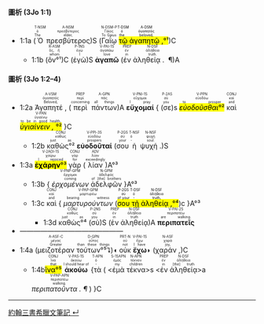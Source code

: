 #### 圖析 (3Jo 1:1)

- <rt>1:1a</rt> (<RUBY><ruby><ruby>Ὁ<rt>The</rt></ruby><rt>ὁ</rt></ruby><rt>T-NSM</rt></RUBY> <RUBY><ruby><ruby>πρεσβύτερος<rt>elder,</rt></ruby><rt>πρεσβύτερος</rt></ruby><rt>A-NSM</rt></RUBY>)S (<RUBY><ruby><ruby>Γαΐῳ<rt>To Gaius</rt></ruby><rt>Γάϊος</rt></ruby><rt>N-DSM-P</rt></RUBY> <mark><RUBY><ruby><ruby>τῷ<rt>the</rt></ruby><rt>ὁ</rt></ruby><rt>T-DSM</rt></RUBY> <RUBY><ruby><ruby>ἀγαπητῷ , <rt>beloved,</rt></ruby><rt>ἀγαπητός</rt></ruby><rt>A-DSM</rt></RUBY>°¹</mark>)C 
	- <rt>1:1b</rt> (<RUBY><ruby><ruby>ὃν°¹<rt>whom</rt></ruby><rt>ὅς, ἥ</rt></ruby><rt>R-ASM</rt></RUBY>)C (<RUBY><ruby><ruby>ἐγὼ<rt>I</rt></ruby><rt>ἐγώ</rt></ruby><rt>P-1NS</rt></RUBY>)S <RUBY><ruby><ruby><strong>ἀγαπῶ</strong><rt>love</rt></ruby><rt>ἀγαπάω</rt></ruby><rt>V-PAI-1S</rt></RUBY> (<RUBY><ruby><ruby>ἐν<rt>in</rt></ruby><rt>ἐν</rt></ruby><rt>PREP</rt></RUBY> <RUBY><ruby><ruby>ἀληθείᾳ .  ¶ <rt>truth.</rt></ruby><rt>ἀλήθεια</rt></ruby><rt>N-DSF</rt></RUBY>)A




#### 圖析 (3Jo 1:2–4)



- <rt>1:2a</rt> <RUBY><ruby><ruby>Ἀγαπητέ , <rt>Beloved,</rt></ruby><rt>ἀγαπητός</rt></ruby><rt>A-VSM</rt></RUBY> (<RUBY><ruby><ruby>περὶ<rt>concerning</rt></ruby><rt>περί</rt></ruby><rt>PREP</rt></RUBY> <RUBY><ruby><ruby>πάντων<rt>all things</rt></ruby><rt>πᾶς</rt></ruby><rt>A-GPN</rt></RUBY>)A <RUBY><ruby><ruby><strong>εὔχομαί</strong><rt>I pray</rt></ruby><rt>εὔχομαι</rt></ruby><rt>V-PNI-1S</rt></RUBY> { (<RUBY><ruby><ruby>σε<rt>you</rt></ruby><rt>σύ</rt></ruby><rt>P-2AS</rt></RUBY>)s <RUBY><ruby><ruby><mark><em>εὐοδοῦσθαι</em>°²</mark><rt>to prosper</rt></ruby><rt>εὐοδόω</rt></ruby><rt>V-PPN</rt></RUBY> <RUBY><ruby><ruby>καὶ<rt>and</rt></ruby><rt>καί</rt></ruby><rt>CONJ</rt></RUBY> <RUBY><ruby><ruby><mark><em>ὑγιαίνειν , </em>°²</mark><rt>to be in good health,</rt></ruby><rt>ὑγιαίνω</rt></ruby><rt>V-PAN</rt></RUBY> }C
	- <rt>1:2b</rt> <RUBY><ruby><ruby>καθὼς°²<rt>just as</rt></ruby><rt>καθώς</rt></ruby><rt>CONJ</rt></RUBY> <RUBY><ruby><ruby><strong>εὐοδοῦταί</strong><rt>prospers</rt></ruby><rt>εὐοδόω</rt></ruby><rt>V-PPI-3S</rt></RUBY> (<RUBY><ruby><ruby>σου<rt>your</rt></ruby><rt>σύ</rt></ruby><rt>P-2GS</rt></RUBY> <RUBY><ruby><ruby>ἡ<rt>-</rt></ruby><rt>ὁ</rt></ruby><rt>T-NSF</rt></RUBY> <RUBY><ruby><ruby>ψυχή . <rt>soul.</rt></ruby><rt>ψυχή</rt></ruby><rt>N-NSF</rt></RUBY>)S
- <rt>1:3a</rt> <RUBY><ruby><ruby><mark><strong>ἐχάρην</strong>°³</mark><rt>I rejoiced</rt></ruby><rt>χαίρω</rt></ruby><rt>V-2AOI-1S</rt></RUBY> <RUBY><ruby><ruby>γὰρ<rt>for</rt></ruby><rt>γάρ</rt></ruby><rt>CONJ</rt></RUBY> (<RUBY><ruby><ruby>λίαν<rt>exceedingly</rt></ruby><rt>λίαν</rt></ruby><rt>ADV</rt></RUBY>)A°³
	- <rt>1:3b</rt> { <RUBY><ruby><ruby><em>ἐρχομένων</em><rt>coming</rt></ruby><rt>ἔρχομαι</rt></ruby><rt>V-PNP-GPM</rt></RUBY> <RUBY><ruby><ruby>ἀδελφῶν<rt>of [the] brothers</rt></ruby><rt>ἀδελφός</rt></ruby><rt>N-GPM</rt></RUBY> }A°³ 
	- <rt>1:3c</rt> <RUBY><ruby><ruby>καὶ<rt>and</rt></ruby><rt>καί</rt></ruby><rt>CONJ</rt></RUBY> { <RUBY><ruby><ruby><em>μαρτυρούντων</em><rt>bearing witness</rt></ruby><rt>μαρτυρέω</rt></ruby><rt>V-PAP-GPM</rt></RUBY> (<mark><RUBY><ruby><ruby>σου<rt>of your</rt></ruby><rt>σύ</rt></ruby><rt>P-2GS</rt></RUBY> <RUBY><ruby><ruby>τῇ<rt>-</rt></ruby><rt>ὁ</rt></ruby><rt>T-DSF</rt></RUBY> <RUBY><ruby><ruby>ἀληθείᾳ ,<rt>truth,</rt></ruby><rt>ἀλήθεια</rt></ruby><rt>N-DSF</rt></RUBY>°⁴</mark>)c }A°³
		- <rt>1:3d</rt> <RUBY><ruby><ruby>καθὼς°⁴<rt>just as</rt></ruby><rt>καθώς</rt></ruby><rt>CONJ</rt></RUBY> (<RUBY><ruby><ruby>σὺ<rt>you</rt></ruby><rt>σύ</rt></ruby><rt>P-2NS</rt></RUBY>)S (<RUBY><ruby><ruby>ἐν<rt>in</rt></ruby><rt>ἐν</rt></ruby><rt>PREP</rt></RUBY> <RUBY><ruby><ruby>ἀληθείᾳ<rt>truth</rt></ruby><rt>ἀλήθεια</rt></ruby><rt>N-DSF</rt></RUBY>)A <RUBY><ruby><ruby><strong>περιπατεῖς</strong><rt>are walking.</rt></ruby><rt>περιπατέω</rt></ruby><rt>V-PAI-2S</rt></RUBY>
- ———————————————
- <rt>1:4a</rt> (<RUBY><ruby><ruby>μειζοτέραν<rt>Greater</rt></ruby><rt>μέγας</rt></ruby><rt>A-ASF-C</rt></RUBY> <RUBY><ruby><ruby>τούτων°⁵⮧<rt>than these things</rt></ruby><rt>οὗτος</rt></ruby><rt>D-GPN</rt></RUBY>)◖ <RUBY><ruby><ruby>οὐκ<rt>not</rt></ruby><rt>οὐ</rt></ruby><rt>PRT-N</rt></RUBY> <RUBY><ruby><ruby><strong>ἔχω</strong><rt>I have</rt></ruby><rt>ἔχω</rt></ruby><rt>V-PAI-1S</rt></RUBY>◗ (<RUBY><ruby><ruby>χαράν , <rt>joy,</rt></ruby><rt>χαρά</rt></ruby><rt>N-ASF</rt></RUBY>)C
	- <rt>1:4b</rt><RUBY><ruby><ruby><mark>ἵνα°⁵</mark><rt>that</rt></ruby><rt>ἵνα</rt></ruby><rt>CONJ</rt></RUBY> <RUBY><ruby><ruby><strong>ἀκούω</strong><rt>I should hear of</rt></ruby><rt>ἀκούω</rt></ruby><rt>V-PAS-1S</rt></RUBY> {<RUBY><ruby><ruby>τὰ<rt>-</rt></ruby><rt>ὁ</rt></ruby><rt>T-APN</rt></RUBY> ( <<RUBY><ruby><ruby>ἐμὰ<rt>my</rt></ruby><rt>ἐμός</rt></ruby><rt>S-1SAPN</rt></RUBY> <RUBY><ruby><ruby>τέκνα<rt>children</rt></ruby><rt>τέκνον</rt></ruby><rt>N-APN</rt></RUBY>>s <<RUBY><ruby><ruby>ἐν<rt>in</rt></ruby><rt>ἐν</rt></ruby><rt>PREP</rt></RUBY> <RUBY><ruby><ruby>ἀληθείᾳ<rt>[the] truth</rt></ruby><rt>ἀλήθεια</rt></ruby><rt>N-DSF</rt></RUBY>>a <RUBY><ruby><ruby><em>περιπατοῦντα . ¶</em><rt>walking.</rt></ruby><rt>περιπατέω</rt></ruby><rt>V-PAP-APN</rt></RUBY> ) }C



---

[約翰三書希臘文筆記 ↵](3John-Notes.md)

